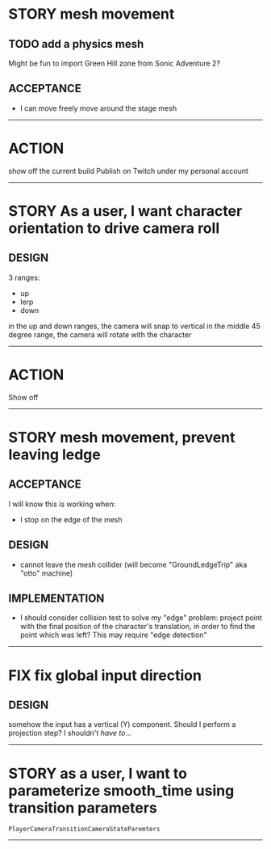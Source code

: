 # STORY mesh movement

## TODO add a physics mesh

Might be fun to import Green Hill zone from Sonic Adventure 2?

## ACCEPTANCE

- I can move freely move around the stage mesh

---

# ACTION

show off the current build
Publish on Twitch under my personal account

---

# STORY As a user, I want character orientation to drive camera roll

## DESIGN

3 ranges:

- up
- lerp
- down

in the up and down ranges, the camera will snap to vertical
in the middle 45 degree range, the camera will rotate with the character

---

# ACTION

Show off

---

# STORY mesh movement, prevent leaving ledge

## ACCEPTANCE

I will know this is working when:

- I stop on the edge of the mesh

## DESIGN

- cannot leave the mesh collider (will become "GroundLedgeTrip" aka "otto" machine)

## IMPLEMENTATION

- I should consider collision test to solve my "edge" problem: project point with the final position of the character's translation, in order to find the point which was left?
  This may require "edge detection"

---

# FIX fix global input direction

## DESIGN

somehow the input has a vertical (Y) component. Should I perform a projection step? I shouldn't _have to_...

---

# STORY as a user, I want to parameterize smooth_time using transition parameters

`PlayerCameraTransitionCameraStateParemters`

---

